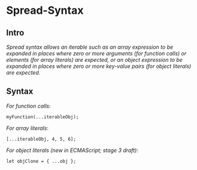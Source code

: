 # Spread-Syntax 

## Intro
*Spread syntax allows an iterable such as an array expression to be expanded in places where zero or more arguments (for function calls) or elements (for array literals) are expected, or an object expression to be expanded in places where zero or more key-value pairs (for object literals) are expected*.

## Syntax

*For function calls*:

	myFunction(...iterableObj);

*For array literals*:

	[...iterableObj, 4, 5, 6];

*For object literals (new in ECMAScript; stage 3 draft)*:	

	let objClone = { ...obj };



